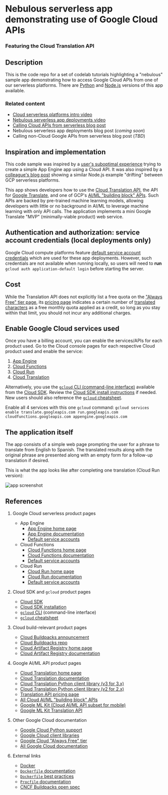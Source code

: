 # Nebulous serverless app demonstrating use of Google Cloud APIs
### Featuring the Cloud Translation API

## Description

This is the code repo for a set of codelab tutorials highlighting a "nebulous" sample app demonstrating how to access Google Cloud APIs from one of our serverless platforms. There are [Python](python) and [Node.js](nodejs) versions of this app available.

### Related content

- [Cloud serverless platforms intro video](https://youtu.be/gle26fT28Bw?list=PL2pQQBHvYcs0PEecTcLD9_VaLvuhK0_VQ?utm_source=youtube&utm_medium=unpaidsoc&utm_campaign=CDR_wes_aap-serverless_nebservconcept_neb_202007&utm_content=info_card)
- [Nebulous serverless app deployments video](https://youtu.be/eTotLOVR7MQ?list=PL2pQQBHvYcs0PEecTcLD9_VaLvuhK0_VQ?utm_source=youtube&utm_medium=unpaidsoc&utm_campaign=CDR_wes_aap-serverless_nebservdeploy_neb_2021xx&utm_content=info_card)
- [Calling Cloud APIs from serverless blog post](https://cloud.google.com/blog/topics/developers-practitioners/calling-google-apis-serverless-part-i-cloud-apis?utm_source=blog&utm_medium=partner&utm_campaign=CDR_wes_aap-serverless_nebservconcept_neb_202007)
- Nebulous serverless app deployments blog post (_coming soon_)
- Calling non-Cloud Google APIs from serverless blog post (_TBD_)


## Inspiration and implementation

This code sample was inspired by a [user's suboptimal experience](https://www.mail-archive.com/google-appengine@googlegroups.com/msg94549.html) trying to create a simple App Engine app using a Cloud API. It was also inspired by a [colleague's blog post](https://dev.to/googlecloud/portable-code-migrating-across-google-cloud-s-serverless-platforms-2ifk) showing a similar Node.js example "drifting" between GCP serverless platforms.

This app shows developers how to use the [Cloud Translation API](https://cloud.google.com/translate), the API for [Google Translate](https://translate.google.com), and one of GCP's [AI/ML "building block" APIs](https://web.archive.org/web/20210308144225/https://cloud.google.com/products/ai/building-blocks). Such APIs are backed by pre-trained machine learning models, allowing developers with little or no background in AI/ML to leverage machine learning with only API calls. The application implements a mini Google Translate "MVP" (minimally-viable product) web service.


## Authentication and authorization: service account credentials (local deployments only)

Google Cloud compute platforms feature [default service account credentials](https://cloud.google.com/iam/docs/service-accounts#default) which are used for these app deployments. However, such credentials are not available when running locally, so users will need to **run** `gcloud auth application-default login` before starting the server.


## Cost

While the Translation API does not explicitly list a free quota on the ["Always Free" tier page](https://cloud.google.com/free/docs/gcp-free-tier#free-tier-usage-limits), its [pricing page](https://cloud.google.com/translate/pricing#charged-characters) indicates a certain number of [translated characters](https://cloud.google.com/translate/pricing#charged-characters) as a free monthly quota applied as a credit, so long as you stay within that limit, you should not incur any additional charges.


## Enable Google Cloud services used

Once you have a billing account, you can enable the services/APIs for each product used. Go to the Cloud console pages for each respective Cloud product used and enable the service:

1. [App Engine](https://console.cloud.google.com/appengine)
1. [Cloud Functions](https://console.cloud.google.com/functions)
1. [Cloud Run](https://console.cloud.google.com/run)
1. [Cloud Translation](https://console.cloud.google.com/apis/api/translate.googleapis.com)

Alternatively, you use the [`gcloud` CLI (command-line interface)](https://cloud.google.com/sdk/gcloud) available from the [Cloud SDK](https://cloud.google.com/sdk). Review the [Cloud SDK install instructions](https://cloud.google.com/sdk/docs/quickstart) if needed. New users should also reference the [`gcloud` cheatsheet](https://cloud.google.com/sdk/docs/cheatsheet).

Enable all 4 services with this one `gcloud` command: `gcloud services enable translate.googleapis.com run.googleapis.com cloudfunctions.googleapis.com appengine.googleapis.com`


## The application itself

The app consists of a simple web page prompting the user for a phrase to translate from English to Spanish. The translated results along with the original phrase are presented along with an empty form for a follow-up translation if desired.

This is what the app looks like after completing one translation (Cloud Run version):

![app screenshot](https://user-images.githubusercontent.com/1102504/133918482-fc66d512-aeb7-4982-bcd2-75794cd21349.png)


## References

1. Google Cloud serverless product pages
    - App Engine
        - [App Engine home page](https://cloud.google.com/appengine)
        - [App Engine documentation](https://cloud.google.com/appengine/docs)
        - [Default service accounts](https://cloud.google.com/appengine/docs/standard/nodejs/service-account)
    - Cloud Functions
        - [Cloud Functions home page](https://cloud.google.com/functions)
        - [Cloud Functions documentation](https://cloud.google.com/functions/docs)
        - [Default service accounts](https://cloud.google.com/functions/docs/concepts/iam#access_control_for_service_accounts)
    - Cloud Run
        - [Cloud Run home page](https://cloud.run)
        - [Cloud Run documentation](https://cloud.google.com/run/docs)
        - [Default service accounts](https://cloud.google.com/run/docs/securing/service-identity)

1. Cloud SDK and `gcloud` product pages
    - [Cloud SDK](https://cloud.google.com/sdk)
    - [Cloud SDK installation](https://cloud.google.com/sdk/docs/quickstart)
    - [`gcloud` CLI](https://cloud.google.com/sdk/gcloud) (command-line interface)
    - [`gcloud` cheatsheet](https://cloud.google.com/sdk/docs/cheatsheet)

1. Cloud build-relevant product pages
    - [Cloud Buildpacks announcement](https://cloud.google.com/blog/products/containers-kubernetes/google-cloud-now-supports-buildpacks)
    - [Cloud Buildpacks repo](https://github.com/GoogleCloudPlatform/buildpacks)
    - [Cloud Artifact Registry home page](https://cloud.google.com/artifact-registry)
    - [Cloud Artifact Registry documentation](https://cloud.google.com/artifact-registry/docs)

1. Google AI/ML API product pages
    - [Cloud Translation home page](https://cloud.google.com/translate)
    - [Cloud Translation documentation](https://cloud.google.com/translate/docs)
    - [Cloud Translation Python client library (v3 for 3.x)](https://cloud.google.com/translate/docs/reference/libraries/v3/python)
    - [Cloud Translation Python client library (v2 for 2.x)](https://cloud.google.com/translate/docs/reference/libraries/v2/python)
    - [Translation API pricing page](https://cloud.google.com/translate/pricing)
    - [All Cloud AI/ML "building block" APIs](https://web.archive.org/web/20210308144225/https://cloud.google.com/products/ai/building-blocks)
    - [Google ML Kit (Cloud AI/ML API subset for mobile)](https://developers.google.com/ml-kit)
    - [Google ML Kit Translation API](https://developers.google.com/ml-kit/language/translation)

1. Other Google Cloud documentation
    - [Google Cloud Python support](https://cloud.google.com/python)
    - [Google Cloud client libraries](https://cloud.google.com/apis/docs/cloud-client-libraries)
    - [Google Cloud "Always Free" tier](https://cloud.google.com/free/docs/gcp-free-tier#free-tier-usage-limits)
    - [All Google Cloud documentation](https://cloud.google.com/docs)

1. External links
    - [Docker](https://docker.com)
    - [`Dockerfile` documentation](https://docs.docker.com/engine/reference/builder)
    - [`Dockerfile` best practices](https://docs.docker.com/develop/develop-images/dockerfile_best-practices)
    - [`Procfile` documentation](https://devcenter.heroku.com/articles/procfile)
    - [CNCF Buildpacks open spec](https://buildpacks.io)
